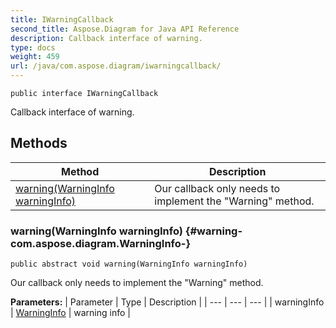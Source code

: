 ```yaml
---
title: IWarningCallback
second_title: Aspose.Diagram for Java API Reference
description: Callback interface of warning.
type: docs
weight: 459
url: /java/com.aspose.diagram/iwarningcallback/
---
```

```
public interface IWarningCallback
```

Callback interface of warning.
## Methods

| Method | Description |
| --- | --- |
| [warning(WarningInfo warningInfo)](#warning-com.aspose.diagram.WarningInfo-) | Our callback only needs to implement the "Warning" method. |
### warning(WarningInfo warningInfo) {#warning-com.aspose.diagram.WarningInfo-}
```
public abstract void warning(WarningInfo warningInfo)
```


Our callback only needs to implement the "Warning" method.

**Parameters:**
| Parameter | Type | Description |
| --- | --- | --- |
| warningInfo | [WarningInfo](../../com.aspose.diagram/warninginfo) | warning info |

